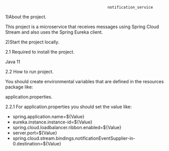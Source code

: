                                                  notification_service

1)About the project.

This project is a microservice that receives messages using Spring Cloud Stream and also uses the Spring Eureka client.

2)Start the project locally.

2.1 Required to install the project.

Java 11

2.2 How to run project.

You should create environmental variables that are defined in the resources package like:

application.properties.

2.2.1 For application.properties you should set the value like:

* spring.application.name=${Value}
* eureka.instance.instance-id=${Value}
* spring.cloud.loadbalancer.ribbon.enabled=${Value}
* server.port=${Value}
* spring.cloud.stream.bindings.notificationEventSupplier-in-0.destination=${Value}
